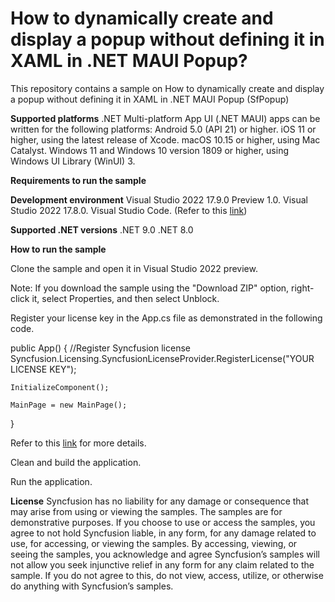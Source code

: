 # How to dynamically create and display a popup without defining it in XAML in .NET MAUI Popup?
This repository contains a sample on How to dynamically create and display a popup without defining it in XAML in .NET MAUI Popup (SfPopup)

**Supported platforms**
.NET Multi-platform App UI (.NET MAUI) apps can be written for the following platforms:
Android 5.0 (API 21) or higher.
iOS 11 or higher, using the latest release of Xcode.
macOS 10.15 or higher, using Mac Catalyst.
Windows 11 and Windows 10 version 1809 or higher, using Windows UI Library (WinUI) 3.

**Requirements to run the sample**

**Development environment**
Visual Studio 2022 17.9.0 Preview 1.0.
Visual Studio 2022 17.8.0.
Visual Studio Code. (Refer to this [link](https://devblogs.microsoft.com/visualstudio/announcing-the-dotnet-maui-extension-for-visual-studio-code/))

**Supported .NET versions**
.NET 9.0
.NET 8.0

**How to run the sample**

Clone the sample and open it in Visual Studio 2022 preview.

Note: If you download the sample using the "Download ZIP" option, right-click it, select Properties, and then select Unblock.

Register your license key in the App.cs file as demonstrated in the following code.

 public App()
 {
 	//Register Syncfusion license
 	Syncfusion.Licensing.SyncfusionLicenseProvider.RegisterLicense("YOUR LICENSE KEY");

 	InitializeComponent();

 	MainPage = new MainPage();
 }

Refer to this [link](https://help.syncfusion.com/maui/licensing/overview) for more details.

Clean and build the application.

Run the application.

**License**
Syncfusion has no liability for any damage or consequence that may arise from using or viewing the samples. The samples are for demonstrative purposes. If you choose to use or access the samples, you agree to not hold Syncfusion liable, in any form, for any damage related to use, for accessing, or viewing the samples. By accessing, viewing, or seeing the samples, you acknowledge and agree Syncfusion’s samples will not allow you seek injunctive relief in any form for any claim related to the sample. If you do not agree to this, do not view, access, utilize, or otherwise do anything with Syncfusion’s samples.
